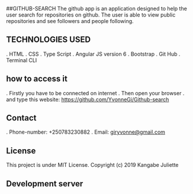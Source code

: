 ##GITHUB-SEARCH
The github app is an application designed to help the user search for repositories on github. The user is able to view public repositories and see followers and people following.
## TECHNOLOGIES USED
. HTML
. CSS
. Type Script
. Angular JS version 6
. Bootstrap
. Git Hub
. Terminal CLI
## how to access it
. Firstly you have to be connected on internet
. Then open your browser
. and type this website: https://github.com/YvonneGi/Github-search
## Contact
. Phone-number: +250783230882
. Email: giryvonne@gmail.com
## License
This project is under MIT License. Copyright (c) 2019 Kangabe Juliette
## Development server